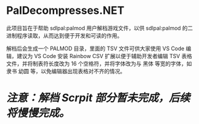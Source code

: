# PalDecompresses.NET

此项目旨在于帮助 sdlpal:palmod 用户解档游戏文件，以供 sdlpal:palmod 的二进制程序读取，从而达到便于开发和可读的作用。

解档后会生成一个 PALMOD 目录，里面的 TSV 文件可供大家使用 VS Code 编辑，建议为 VS Code 安装 Rainbow CSV 扩展以便于辅助开发者编辑 TSV 表格文件，并将制表符长度改为 16 个空格符，并将字体改为与 黑体 等宽的字体，如 隶书 幼圆 等，以免编辑器出现表格对不齐的情况。

# _注意：解档 Scrpit 部分暂未完成，后续将慢慢完成。_
